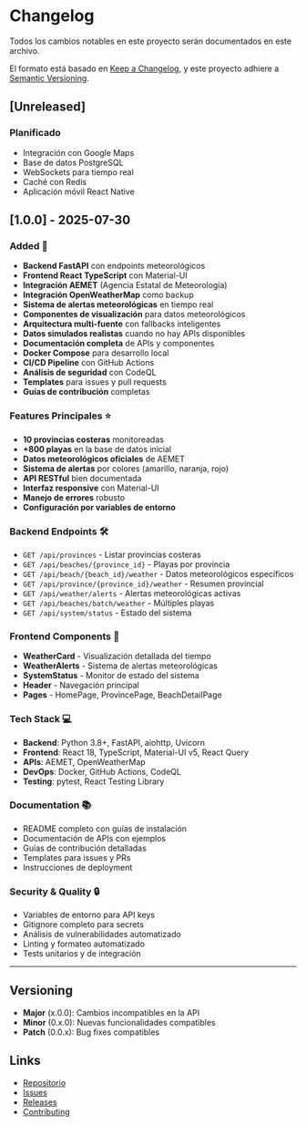 # Changelog

Todos los cambios notables en este proyecto serán documentados en este archivo.

El formato está basado en [Keep a Changelog](https://keepachangelog.com/en/1.0.0/),
y este proyecto adhiere a [Semantic Versioning](https://semver.org/spec/v2.0.0.html).

## [Unreleased]

### Planificado
- Integración con Google Maps
- Base de datos PostgreSQL
- WebSockets para tiempo real
- Caché con Redis
- Aplicación móvil React Native

## [1.0.0] - 2025-07-30

### Added 🎉
- **Backend FastAPI** con endpoints meteorológicos
- **Frontend React TypeScript** con Material-UI
- **Integración AEMET** (Agencia Estatal de Meteorología)
- **Integración OpenWeatherMap** como backup
- **Sistema de alertas meteorológicas** en tiempo real
- **Componentes de visualización** para datos meteorológicos
- **Arquitectura multi-fuente** con fallbacks inteligentes
- **Datos simulados realistas** cuando no hay APIs disponibles
- **Documentación completa** de APIs y componentes
- **Docker Compose** para desarrollo local
- **CI/CD Pipeline** con GitHub Actions
- **Análisis de seguridad** con CodeQL
- **Templates** para issues y pull requests
- **Guías de contribución** completas

### Features Principales ⭐
- **10 provincias costeras** monitoreadas
- **+800 playas** en la base de datos inicial
- **Datos meteorológicos oficiales** de AEMET
- **Sistema de alertas** por colores (amarillo, naranja, rojo)
- **API RESTful** bien documentada
- **Interfaz responsive** con Material-UI
- **Manejo de errores** robusto
- **Configuración por variables de entorno**

### Backend Endpoints 🛠️
- `GET /api/provinces` - Listar provincias costeras
- `GET /api/beaches/{province_id}` - Playas por provincia
- `GET /api/beach/{beach_id}/weather` - Datos meteorológicos específicos
- `GET /api/province/{province_id}/weather` - Resumen provincial
- `GET /api/weather/alerts` - Alertas meteorológicas activas
- `GET /api/beaches/batch/weather` - Múltiples playas
- `GET /api/system/status` - Estado del sistema

### Frontend Components 🎨
- **WeatherCard** - Visualización detallada del tiempo
- **WeatherAlerts** - Sistema de alertas meteorológicas  
- **SystemStatus** - Monitor de estado del sistema
- **Header** - Navegación principal
- **Pages** - HomePage, ProvincePage, BeachDetailPage

### Tech Stack 💻
- **Backend**: Python 3.8+, FastAPI, aiohttp, Uvicorn
- **Frontend**: React 18, TypeScript, Material-UI v5, React Query
- **APIs**: AEMET, OpenWeatherMap
- **DevOps**: Docker, GitHub Actions, CodeQL
- **Testing**: pytest, React Testing Library

### Documentation 📚
- README completo con guías de instalación
- Documentación de APIs con ejemplos
- Guías de contribución detalladas
- Templates para issues y PRs
- Instrucciones de deployment

### Security & Quality 🔒
- Variables de entorno para API keys
- Gitignore completo para secrets
- Análisis de vulnerabilidades automatizado
- Linting y formateo automatizado
- Tests unitarios y de integración

---

## Versioning

- **Major** (x.0.0): Cambios incompatibles en la API
- **Minor** (0.x.0): Nuevas funcionalidades compatibles
- **Patch** (0.0.x): Bug fixes compatibles

## Links

- [Repositorio](https://github.com/tu-usuario/beach-monitor-spain)
- [Issues](https://github.com/tu-usuario/beach-monitor-spain/issues)
- [Releases](https://github.com/tu-usuario/beach-monitor-spain/releases)
- [Contributing](CONTRIBUTING.md)
